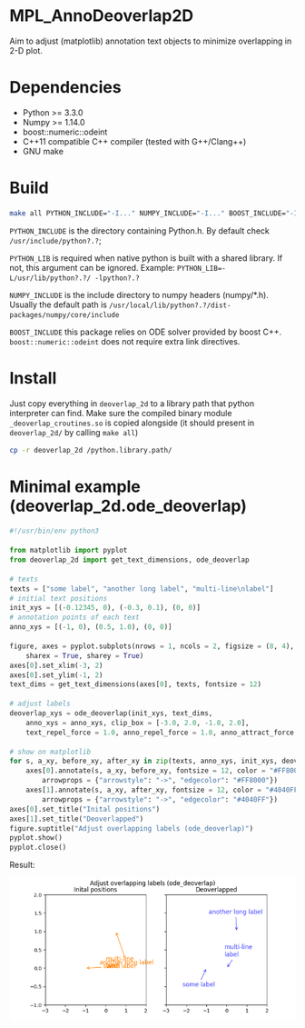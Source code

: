 # MPL\_AnnoDeoverlap2D
Aim to adjust (matplotlib) annotation text objects to minimize overlapping in 2-D plot.


# Dependencies

* Python >= 3.3.0
* Numpy >= 1.14.0
* boost::numeric::odeint
* C++11 compatible C++ compiler (tested with G++/Clang++)
* GNU make


# Build

```bash
make all PYTHON_INCLUDE="-I..." NUMPY_INCLUDE="-I..." BOOST_INCLUDE="-I..." PYTHON_LIB="-L... -l..."
```

`PYTHON_INCLUDE` is the directory containing Python.h. By default check `/usr/include/python?.?`;

`PYTHON_LIB` is required when native python is built with a shared library. If not, this argument can be ignored.
Example: `PYTHON_LIB=-L/usr/lib/python?.?/ -lpython?.?`

`NUMPY_INCLUDE` is the include directory to numpy headers (numpy/\*.h).
Usually the default path is `/usr/local/lib/python?.?/dist-packages/numpy/core/include`

`BOOST_INCLUDE` this package relies on ODE solver provided by boost C++.
`boost::numeric::odeint` does not require extra link directives.


# Install

Just copy everything in `deoverlap_2d` to a library path that python interpreter can find.
Make sure the compiled binary module `_deoverlap_croutines.so` is copied alongside
(it should present in `deoverlap_2d/` by calling `make all`)

```bash
cp -r deoverlap_2d /python.library.path/
```


# Minimal example (deoverlap\_2d.ode\_deoverlap)

```python
#!/usr/bin/env python3

from matplotlib import pyplot
from deoverlap_2d import get_text_dimensions, ode_deoverlap

# texts
texts = ["some label", "another long label", "multi-line\nlabel"]
# initial text positions
init_xys = [(-0.12345, 0), (-0.3, 0.1), (0, 0)]
# annotation points of each text
anno_xys = [(-1, 0), (0.5, 1.0), (0, 0)]

figure, axes = pyplot.subplots(nrows = 1, ncols = 2, figsize = (8, 4),
	sharex = True, sharey = True)
axes[0].set_xlim(-3, 2)
axes[0].set_ylim(-1, 2)
text_dims = get_text_dimensions(axes[0], texts, fontsize = 12)

# adjust labels
deoverlap_xys = ode_deoverlap(init_xys, text_dims,
	anno_xys = anno_xys, clip_box = [-3.0, 2.0, -1.0, 2.0],
	text_repel_force = 1.0, anno_repel_force = 1.0, anno_attract_force = 0.2)

# show on matplotlib
for s, a_xy, before_xy, after_xy in zip(texts, anno_xys, init_xys, deoverlap_xys):
	axes[0].annotate(s, a_xy, before_xy, fontsize = 12, color = "#FF8000",
		arrowprops = {"arrowstyle": "->", "edgecolor": "#FF8000"})
	axes[1].annotate(s, a_xy, after_xy, fontsize = 12, color = "#4040FF",
		arrowprops = {"arrowstyle": "->", "edgecolor": "#4040FF"})
axes[0].set_title("Inital positions")
axes[1].set_title("Deoverlapped")
figure.suptitle("Adjust overlapping labels (ode_deoverlap)")
pyplot.show()
pyplot.close()
```

Result:

![](example/ode_deoverlap.result.png)
